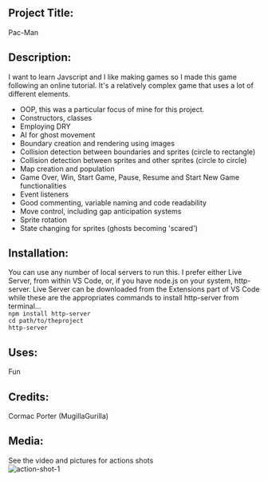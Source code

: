## Project Title: 
Pac-Man

## Description: 
I want to learn Javscript and I like making games so I made this game following an online tutorial. It's a relatively complex game that uses a lot of different elements.
* OOP, this was a particular focus of mine for this project. 
* Constructors, classes 
* Employing DRY
* AI for ghost movement
* Boundary creation and rendering using images
* Collision detection between boundaries and sprites (circle to rectangle)
* Collision detection between sprites and other sprites (circle to circle)
* Map creation and population
* Game Over, Win, Start Game, Pause, Resume and Start New Game functionalities
* Event listeners
* Good commenting, variable naming and code readability
* Move control, including gap anticipation systems
* Sprite rotation
* State changing for sprites (ghosts becoming 'scared')


## Installation:
You can use any number of local servers to run this. I prefer either Live Server, from within VS Code, or, if you have node.js on your system, http-server. Live Server can be downloaded from the Extensions part of VS Code while these are the appropriates commands to install http-server from terminal... \
``` npm install http-server ``` \
``` cd path/to/theproject ``` \
``` http-server ``` 

## Uses: 
Fun

## Credits: 
Cormac Porter (MugillaGurilla)

## Media: 
See the video and pictures for actions shots \
![action-shot-1](Thumbnail.png)

